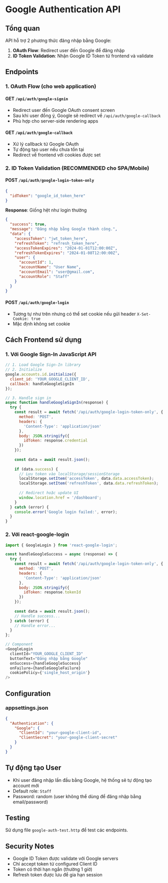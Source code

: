 # Google Authentication API

## Tổng quan
API hỗ trợ 2 phương thức đăng nhập bằng Google:

1. **OAuth Flow**: Redirect user đến Google để đăng nhập
2. **ID Token Validation**: Nhận Google ID Token từ frontend và validate

## Endpoints

### 1. OAuth Flow (cho web application)

#### GET `/api/auth/google-signin`
- Redirect user đến Google OAuth consent screen
- Sau khi user đồng ý, Google sẽ redirect về `/api/auth/google-callback`
- Phù hợp cho server-side rendering apps

#### GET `/api/auth/google-callback`
- Xử lý callback từ Google OAuth
- Tự động tạo user nếu chưa tồn tại
- Redirect về frontend với cookies được set

### 2. ID Token Validation (RECOMMENDED cho SPA/Mobile)

#### POST `/api/auth/google-login-token-only`
```json
{
  "idToken": "google_id_token_here"
}
```

**Response**: Giống hệt như login thường
```json
{
  "success": true,
  "message": "Đăng nhập bằng Google thành công.",
  "data": {
    "accessToken": "jwt_token_here",
    "refreshToken": "refresh_token_here", 
    "accessTokenExpires": "2024-01-01T12:00:00Z",
    "refreshTokenExpires": "2024-01-08T12:00:00Z",
    "user": {
      "accountId": 1,
      "accountName": "User Name",
      "accountEmail": "user@gmail.com",
      "accountRole": "Staff"
    }
  }
}
```

#### POST `/api/auth/google-login`
- Tương tự như trên nhưng có thể set cookie nếu gửi header `X-Set-Cookie: true`
- Mặc định không set cookie

## Cách Frontend sử dụng

### 1. Với Google Sign-In JavaScript API
```javascript
// 1. Load Google Sign-In library
// 2. Initialize
google.accounts.id.initialize({
  client_id: 'YOUR_GOOGLE_CLIENT_ID',
  callback: handleGoogleSignIn
});

// 3. Handle sign in
async function handleGoogleSignIn(response) {
  try {
    const result = await fetch('/api/auth/google-login-token-only', {
      method: 'POST',
      headers: {
        'Content-Type': 'application/json'
      },
      body: JSON.stringify({
        idToken: response.credential
      })
    });
    
    const data = await result.json();
    
    if (data.success) {
      // Lưu token vào localStorage/sessionStorage
      localStorage.setItem('accessToken', data.data.accessToken);
      localStorage.setItem('refreshToken', data.data.refreshToken);
      
      // Redirect hoặc update UI
      window.location.href = '/dashboard';
    }
  } catch (error) {
    console.error('Google login failed:', error);
  }
}
```

### 2. Với react-google-login
```javascript
import { GoogleLogin } from 'react-google-login';

const handleGoogleSuccess = async (response) => {
  try {
    const result = await fetch('/api/auth/google-login-token-only', {
      method: 'POST',
      headers: {
        'Content-Type': 'application/json'
      },
      body: JSON.stringify({
        idToken: response.tokenId
      })
    });
    
    const data = await result.json();
    // Handle success...
  } catch (error) {
    // Handle error...
  }
};

// Component
<GoogleLogin
  clientId="YOUR_GOOGLE_CLIENT_ID"
  buttonText="Đăng nhập bằng Google"
  onSuccess={handleGoogleSuccess}
  onFailure={handleGoogleFailure}
  cookiePolicy={'single_host_origin'}
/>
```

## Configuration

### appsettings.json
```json
{
  "Authentication": {
    "Google": {
      "ClientId": "your-google-client-id",
      "ClientSecret": "your-google-client-secret"
    }
  }
}
```

## Tự động tạo User
- Khi user đăng nhập lần đầu bằng Google, hệ thống sẽ tự động tạo account mới
- Default role: `Staff`
- Password: random (user không thể dùng để đăng nhập bằng email/password)

## Testing
Sử dụng file `google-auth-test.http` để test các endpoints.

## Security Notes
- Google ID Token được validate với Google servers
- Chỉ accept token từ configured Client ID
- Token có thời hạn ngắn (thường 1 giờ)
- Refresh token được lưu để gia hạn session 